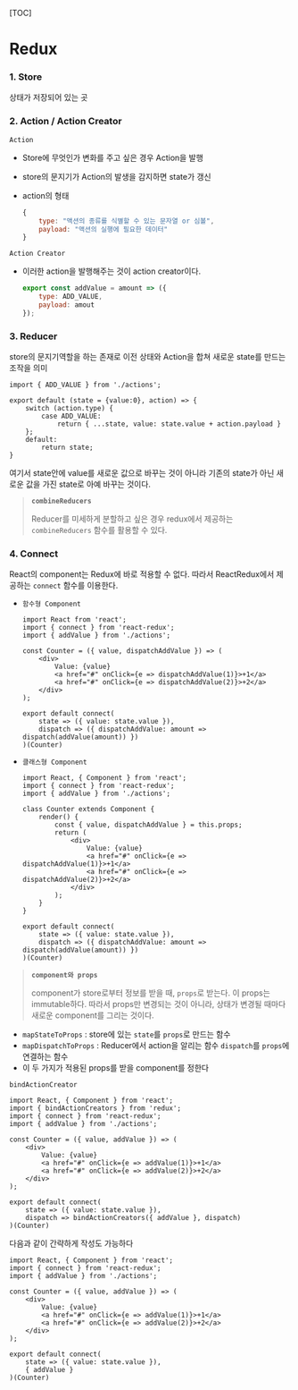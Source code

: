 [TOC]

# Redux

### 1. Store

상태가 저장되어 있는 곳



### 2. Action / Action Creator

`Action` 

* Store에 무엇인가 변화를 주고 싶은 경우 Action을 발행

* store의 문지기가 Action의 발생을 감지하면 state가 갱신

* action의 형태

  ```js
  {
      type: "액션의 종류를 식별할 수 있는 문자열 or 심볼",
      payload: "액션의 실행에 필요한 데이터"
  }
  ```

`Action Creator`

* 이러한 action을 발행해주는 것이 action creator이다.

  ```js
  export const addValue = amount => ({
      type: ADD_VALUE,
      payload: amout
  });
  ```



### 3. Reducer

store의 문지기역할을 하는 존재로 이전 상태와 Action을 합쳐 새로운 state를 만드는 조작을 의미

```react
import { ADD_VALUE } from './actions';

export default (state = {value:0}, action) => {
    switch (action.type) {
        case ADD_VALUE:
            return { ...state, value: state.value + action.payload }
    };
    default:
    	return state; 
}
```

여기서 state안에 value를 새로운 값으로 바꾸는 것이 아니라 기존의 state가 아닌 새로운 값을 가진 state로 아예 바꾸는 것이다.

> **`combineReducers`**
>
> Reducer를 미세하게 분할하고 싶은 경우 redux에서 제공하는 `combineReducers` 함수를 활용할 수 있다.



### 4. Connect

React의 component는 Redux에 바로 적용할 수 없다. 따라서 ReactRedux에서 제공하는 `connect` 함수를 이용한다.

* `함수형 Component`

  ```react
  import React from 'react';
  import { connect } from 'react-redux';
  import { addValue } from './actions';
  
  const Counter = ({ value, dispatchAddValue }) => (
      <div>
          Value: {value}
          <a href="#" onClick={e => dispatchAddValue(1)}>+1</a>
          <a href="#" onClick={e => dispatchAddValue(2)}>+2</a>
      </div>
  );
  
  export default connect(
      state => ({ value: state.value }),
      dispatch => ({ dispatchAddValue: amount => dispatch(addValue(amount)) })
  )(Counter)
  ```

* `클래스형 Component`

  ```react
  import React, { Component } from 'react';
  import { connect } from 'react-redux';
  import { addValue } from './actions';
  
  class Counter extends Component {
      render() {
          const { value, dispatchAddValue } = this.props;
          return (
              <div>
                  Value: {value}
                  <a href="#" onClick={e => dispatchAddValue(1)}>+1</a>
                  <a href="#" onClick={e => dispatchAddValue(2)}>+2</a>
              </div>
          );
      }
  }
  
  export default connect(
      state => ({ value: state.value }),
      dispatch => ({ dispatchAddValue: amount => dispatch(addValue(amount)) })
  )(Counter)
  ```



> **`component와 props`**
>
> component가 store로부터 정보를 받을 때, `props`로 받는다. 이 props는 immutable하다. 따라서 props만 변경되는 것이 아니라, 상태가 변경될 때마다 새로운 component를 그리는 것이다. 

* `mapStateToProps` : store에 있는 `state`를 `props`로 만드는 함수
* `mapDispatchToProps` : Reducer에서 action을 알리는 함수 `dispatch`를 `props`에 연결하는 함수
* 이 두 가지가 적용된 props를 받을 component를 정한다



`bindActionCreator`

```react
import React, { Component } from 'react';
import { bindActionCreators } from 'redux';
import { connect } from 'react-redux';
import { addValue } from './actions';

const Counter = ({ value, addValue }) => (
    <div>
        Value: {value}
        <a href="#" onClick={e => addValue(1)}>+1</a>
        <a href="#" onClick={e => addValue(2)}>+2</a>
    </div>
);

export default connect(
    state => ({ value: state.value }),
    dispatch => bindActionCreators({ addValue }, dispatch)
)(Counter)
```

다음과 같이 간략하게 작성도 가능하다

```react
import React, { Component } from 'react';
import { connect } from 'react-redux';
import { addValue } from './actions';

const Counter = ({ value, addValue }) => (
    <div>
        Value: {value}
        <a href="#" onClick={e => addValue(1)}>+1</a>
        <a href="#" onClick={e => addValue(2)}>+2</a>
    </div>
);

export default connect(
    state => ({ value: state.value }),
    { addValue }
)(Counter)
```



